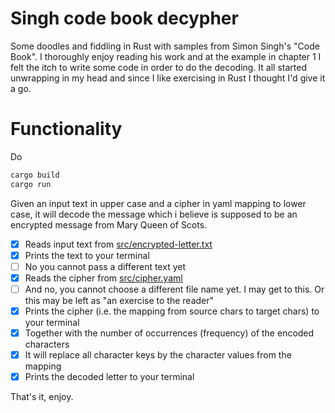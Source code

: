 # Singh code book decypher
Some doodles and fiddling in Rust with samples from Simon Singh's "Code Book". I thoroughly enjoy reading his work and
at the example in chapter 1 I felt the itch to write some code in order to do the decoding. It all started unwrapping in
my head and since I like exercising in Rust I thought I'd give it a go.

# Functionality
Do 
```bash
cargo build
cargo run
```

Given an input text in upper case and a cipher in yaml mapping to lower case, it will decode the message which i believe
is supposed to be an encrypted message from Mary Queen of Scots.
- [x] Reads input text from [src/encrypted-letter.txt](src/encrypted-letter.txt)
- [x] Prints the text to your terminal
- [ ] No you cannot pass a different text yet
- [x] Reads the cipher from [src/cipher.yaml](src/cipher.yaml)
- [ ] And no, you cannot choose a different file name yet. I may get to this. Or this may be left as "an exercise to the reader"
- [x] Prints the cipher (i.e. the mapping from source chars to target chars) to your terminal
- [x] Together with the number of occurrences (frequency) of the encoded characters 
- [x] It will replace all character keys by the character values from the mapping
- [x] Prints the decoded letter to your terminal

That's it, enjoy.
